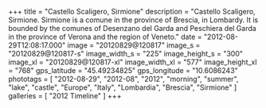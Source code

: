 +++
title = "Castello Scaligero, Sirmione"
description = "Castello Scaligero, Sirmione. Sirmione is a comune in the province of Brescia, in Lombardy. It is bounded by the comunes of Desenzano del Garda and Peschiera del Garda in the province of Verona and the region of Veneto."
date = "2012-08-29T12:08:17.000"
image = "20120829@120817"
image_s = "20120829@120817-s"
image_width_s = "225"
image_height_s = "300"
image_xl = "20120829@120817-xl"
image_width_xl = "577"
image_height_xl = "768"
gps_latitude = "45.49234825"
gps_longitude = "10.6086243"
phototags = [ "2012-08-29", "2012-08", "2012", "morning", "summer", "lake", "castle", "Europe", "Italy", "Lombardia", "Brescia", "Sirmione" ]
galleries = [ "2012 Timeline" ]
+++
